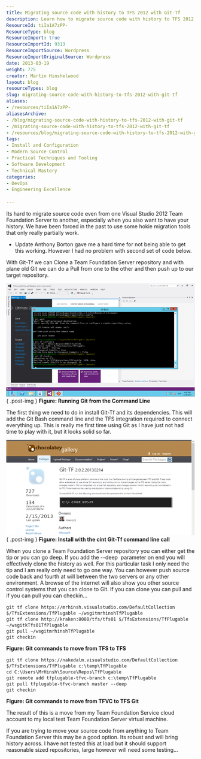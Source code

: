 ```yaml
---
title: Migrating source code with history to TFS 2012 with Git-Tf
description: Learn how to migrate source code with history to TFS 2012 using Git-Tf. Discover robust methods for seamless transitions and efficient version control.
ResourceId: tiIa1A7zPP-
ResourceType: blog
ResourceImport: true
ResourceImportId: 9313
ResourceImportSource: Wordpress
ResourceImportOriginalSource: Wordpress
date: 2013-03-19
weight: 775
creator: Martin Hinshelwood
layout: blog
resourceTypes: blog
slug: migrating-source-code-with-history-to-tfs-2012-with-git-tf
aliases:
- /resources/tiIa1A7zPP-
aliasesArchive:
- /blog/migrating-source-code-with-history-to-tfs-2012-with-git-tf
- /migrating-source-code-with-history-to-tfs-2012-with-git-tf
- /resources/blog/migrating-source-code-with-history-to-tfs-2012-with-git-tf
tags:
- Install and Configuration
- Modern Source Control
- Practical Techniques and Tooling
- Software Development
- Technical Mastery
categories:
- DevOps
- Engineering Excellence

---
```

Its hard to migrate source code even from one Visual Studio 2012 Team Foundation Server to another, especially when you also want to have your history. We have been forced in the past to use some hokie migration tools that only really partially work.

- Update Anthony Borton gave me a hard time for not being able to get this working. However I had no problem with second set of code below.

With Git-Tf we can Clone a Team Foundation Server repository and with plane old Git we can do a Pull from one to the other and then push up to our target repository.

![image](images/image30-1-1.png "image")  
{ .post-img }
**Figure: Running Git from the Command Line**

The first thing we need to do in install Git-Tf and its dependencies. This will add the Git Bash command line and the TFS integration required to connect everything up. This is really me first time using Git as I have just not had time to play with it, but it looks solid so far.

![image](images/image31-2-2.png "image")  
{ .post-img }
**Figure: Install with the cint Git-Tf command line call**

When you clone a Team Foundation Server repository you can either get the tip or you can go deep. If you add the --deep  parameter on end you will effectively clone the history as well. For this particular task I only need the tip and I am really only need to go one way. You can however push source code back and fourth at will between the two servers or any other environment. A browse of the internet will also show you other source control systems that you can clone to Git. If you can clone you can pull and if you can pull you can checkin…

```
git tf clone https://mrhinsh.visualstudio.com/DefaultCollection $/TfsExtensions/TfPlugable ~/wsgitmrhinshTfPlugable
git tf clone http://kraken:8080/tfs/tfs01 $/TfsExtensions/TfPlugable  ~/wsgitkTfs01TfPlugable
git pull ~/wsgitmrhinshTfPlugable
git checkin

```

**Figure: Git commands to move from TFS to TFS**

```
git tf clone https://nakedalm.visualstudio.com/DefaultCollection $/TfsExtensions/TfPlugable c:\temp\TfPlugable
cd C:\Users\MrHinsh\Source\Repos\TfPlugable
git remote add tfplugable-tfvc-branch c:\temp\TfPlugable
git pull tfplugable-tfvc-branch master --deep
git checkin

```

**Figure: Git commands to move from TFVC to TFS Git**

The result of this is a move from my Team Foundation Service cloud account to my local test Team Foundation Server virtual machine.

If you are trying to move your source code from anything to Team Foundation Server this may be a good option. Its robust and will bring history across. I have not tested this at load but it should support reasonable sized repositories, large however will need some testing…

